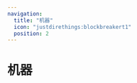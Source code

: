 ```yaml
---
navigation:
  title: "机器"
  icon: "justdirethings:blockbreakert1"
  position: 2
---
```


# 机器

<SubPages />